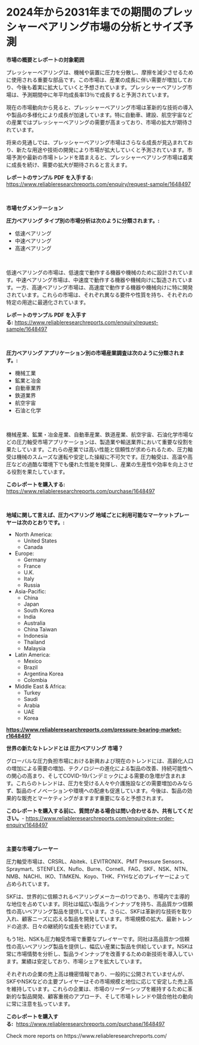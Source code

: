 <p><h1>2024年から2031年までの期間のプレッシャーベアリング市場の分析とサイズ予測</h1></p><p><strong>市場の概要とレポートの対象範囲</strong></p>
<p><p>プレッシャーベアリングは、機械や装置に圧力を分散し、摩擦を減少させるために使用される重要な部品です。この市場は、産業の成長に伴い需要が増加しており、今後も着実に拡大していくと予想されています。プレッシャーベアリング市場は、予測期間中に年平均成長率13％で成長すると予測されています。</p><p>現在の市場動向から見ると、プレッシャーベアリング市場は革新的な技術の導入や製品の多様化により成長が加速しています。特に自動車、建設、航空宇宙などの産業ではプレッシャーベアリングの需要が高まっており、市場の拡大が期待されています。</p><p>将来の見通しでは、プレッシャーベアリング市場はさらなる成長が見込まれており、新たな用途や技術の開発により市場が拡大していくと予測されています。市場予測や最新の市場トレンドを踏まえると、プレッシャーベアリング市場は着実に成長を続け、需要の拡大が期待されると言えます。</p></p>
<p><strong>レポートのサンプル PDF を入手する:</strong> <a href="https://www.reliableresearchreports.com/enquiry/request-sample/1648497">https://www.reliableresearchreports.com/enquiry/request-sample/1648497</a></p>
<p>&nbsp;</p>
<p><strong>市場セグメンテーション</strong></p>
<p><strong>圧力ベアリング タイプ別の市場分析は次のように分類されます。:</strong></p>
<p><ul><li>低速ベアリング</li><li>中速ベアリング</li><li>高速ベアリング</li></ul></p>
<p>&nbsp;</p>
<p><p>低速ベアリングの市場は、低速度で動作する機器や機械のために設計されています。中速ベアリング市場は、中速度で動作する機器や機械向けに製造されています。一方、高速ベアリング市場は、高速度で動作する機器や機械向けに特に開発されています。これらの市場は、それぞれ異なる要件や性質を持ち、それぞれの特定の用途に最適化されています。</p></p>
<p><strong>レポートのサンプル PDF を入手する:</strong>&nbsp;<a href="https://www.reliableresearchreports.com/enquiry/request-sample/1648497">https://www.reliableresearchreports.com/enquiry/request-sample/1648497</a></p>
<p>&nbsp;</p>
<p><strong> 圧力ベアリング アプリケーション別の市場産業調査は次のように分類されます。:</strong></p>
<p><ul><li>機械工業</li><li>鉱業と冶金</li><li>自動車業界</li><li>鉄道業界</li><li>航空宇宙</li><li>石油と化学</li></ul></p>
<p>&nbsp;</p>
<p><p>機械産業、鉱業・冶金産業、自動車産業、鉄道産業、航空宇宙、石油化学市場などの圧力軸受市場アプリケーションは、製造業や輸送業界において重要な役割を果たしています。これらの産業では高い性能と信頼性が求められるため、圧力軸受は機械のスムーズな運転や安定した操縦に不可欠です。圧力軸受は、高温や高圧などの過酷な環境下でも優れた性能を発揮し、産業の生産性や効率を向上させる役割を果たしています。</p></p>
<p><strong>このレポートを購入する:</strong>&nbsp; <a href="https://www.reliableresearchreports.com/purchase/1648497">https://www.reliableresearchreports.com/purchase/1648497</a></p>
<p>&nbsp;</p>
<p><strong>地域に関して言えば、圧力ベアリング 地域ごとに利用可能なマーケットプレーヤーは次のとおりです。:</strong></p>
<p><ul>
    <li>
        North America:
        <ul>
            <li>United States</li>
            <li>Canada</li>
        </ul>
    </li>
    <li>
        Europe:
        <ul>
            <li>Germany</li>
            <li>France</li>
            <li>U.K.</li>
            <li>Italy</li>
            <li>Russia</li>
        </ul>
    </li>
    <li>
        Asia-Pacific:
        <ul>
            <li>China</li>
            <li>Japan</li>
            <li>South Korea</li>
            <li>India</li>
            <li>Australia</li>
            <li>China Taiwan</li>
            <li>Indonesia</li>
            <li>Thailand</li>
            <li>Malaysia</li>
        </ul>
    </li>
    <li>
        Latin America:
        <ul>
            <li>Mexico</li>
            <li>Brazil</li>
            <li>Argentina Korea</li>
            <li>Colombia</li>
        </ul>
    </li>
    <li>
        Middle East & Africa:
        <ul>
            <li>Turkey</li>
            <li>Saudi</li>
            <li>Arabia</li>
            <li>UAE</li>
            <li>Korea</li>
        </ul>
    </li>
    </ul></p>
<p><strong><a href="https://www.reliableresearchreports.com/pressure-bearing-market-r1648497">https://www.reliableresearchreports.com/pressure-bearing-market-r1648497</a></strong>&nbsp;</p>
<p><strong>世界の新たなトレンドとは 圧力ベアリング 市場？</strong></p>
<p><p>グローバルな圧力負担市場における新興および現在のトレンドには、高齢化人口の増加による需要の増加、テクノロジーの進化による製品の改善、持続可能性への関心の高まり、そしてCOVID-19パンデミックによる需要の急増が含まれます。これらのトレンドは、圧力を受ける人々や介護施設などの需要増加のみならず、製品のイノベーションや環境への配慮も促進しています。今後は、製品の効果的な販売とマーケティングがますます重要になると予想されます。</p></p>
<p><strong>このレポートを購入する前に、質問がある場合は問い合わせるか、共有してください。</strong>- <a href="https://www.reliableresearchreports.com/enquiry/pre-order-enquiry/1648497">https://www.reliableresearchreports.com/enquiry/pre-order-enquiry/1648497</a></p>
<p>&nbsp;</p>
<p><strong>主要な市場プレーヤー</strong></p>
<p><p>圧力軸受市場は、CRSRL、Abitek、LEVITRONIX、PMT Pressure Sensors、Spraymart、STENFLEX、Nuflo、Burre、Cornell、FAG、SKF、NSK、NTN、NMB、NACHI、IKO、TIMKEN、Koyo、THK、FYHなどのプレイヤーによって占められています。</p><p>SKFは、世界的に信頼されるベアリングメーカーの1つであり、市場内で主導的な地位を占めています。同社は幅広い製品ラインナップを持ち、高品質かつ信頼性の高いベアリング製品を提供しています。さらに、SKFは革新的な技術を取り入れ、顧客ニーズに応える製品を開発しています。市場規模の拡大、最新トレンドの追求、日々の継続的な成長を続けています。</p><p>もう1社、NSKも圧力軸受市場で重要なプレイヤーです。同社は高品質かつ信頼性の高いベアリング製品を提供し、幅広い産業に製品を供給しています。NSKは常に市場情勢を分析し、製品ラインナップを改善するための新技術を導入しています。業績は安定しており、市場シェアを拡大しています。</p><p>それぞれの企業の売上高は機密情報であり、一般的に公開されていませんが、SKFやNSKなどの主要プレイヤーはその市場規模と地位に応じて安定した売上高を維持しています。これらの企業は、市場のリーダーシップを維持するために革新的な製品開発、顧客重視のアプローチ、そして市場トレンドや競合他社の動向に常に注意を払っています。</p></p>
<p><strong>このレポートを購入する:</strong>&nbsp;&nbsp;<a href="https://www.reliableresearchreports.com/purchase/1648497">https://www.reliableresearchreports.com/purchase/1648497</a></p>
<p>Check more reports on https://www.reliableresearchreports.com/</p>